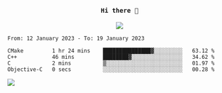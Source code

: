 <h4 align="center"><samp> Hi there 👋  </samp></h4>

<p align="center">
  
  <a href="https://github.com/bznick98">
    <img align="center" src="https://github-readme-stats.vercel.app/api?username=bznick98&&count_private=true&hide=issues,prs,contribs&show_icons=true&theme=gruvbox" />
  </a>
  
  <!--START_SECTION:waka-->

```text
From: 12 January 2023 - To: 19 January 2023

CMake         1 hr 24 mins    ███████████████▓░░░░░░░░░   63.12 %
C++           46 mins         ████████▓░░░░░░░░░░░░░░░░   34.62 %
C             2 mins          ▒░░░░░░░░░░░░░░░░░░░░░░░░   01.97 %
Objective-C   0 secs          ░░░░░░░░░░░░░░░░░░░░░░░░░   00.28 %
```

<!--END_SECTION:waka-->
  
 
</p>

![](https://visitor-badge.glitch.me/badge?page_id=bznick98.bznick98)
